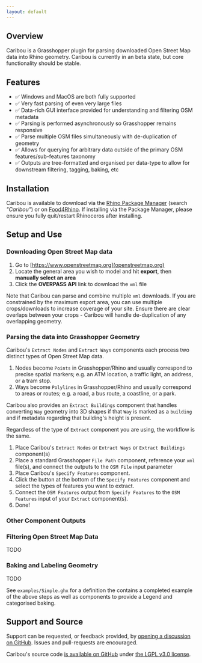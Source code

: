 ```yaml
---
layout: default
---
```


## Overview

Caribou is a Grasshopper plugin for parsing downloaded Open Street Map data into Rhino geometry. Caribou is currently in an beta state, but core functionality should be stable.

## Features

- ✅ Windows and MacOS are both fully supported
- ✅ Very fast parsing of even very large files
- ✅ Data-rich GUI interface provided for understanding and filtering OSM metadata
- ✅ Parsing is performed asynchronously so Grasshopper remains responsive
- ✅ Parse multiple OSM files simultaneously with de-duplication of geometry
- ✅ Allows for querying for arbitrary data outside of the primary OSM features/sub-features taxonomy
- ✅ Outputs are tree-formatted and organised per data-type to allow for downstream filtering, tagging, baking, etc

## Installation

Caribou is available to download via the [Rhino Package Manager](https://www.rhino3d.com/features/package-manager/) (search *"Caribou"*) or on [Food4Rhino](https://www.food4rhino.com/en/app/caribou?lang=en). If installing via the Package Manager, please ensure you fully quit/restart Rhinoceros after installing.

## Setup and Use

### Downloading Open Street Map data

1. Go to [https://www.openstreetmap.org](openstreetmap.org)
2. Locate the general area you wish to model and hit **export**, then **manually select an area**
3. Click the **OVERPASS API** link to download the `xml` file

Note that Caribou can parse and combine multiple `xml` downloads. If you are constrained by the maximum export area, you can use multiple crops/downloads to increase coverage of your site. Ensure there are clear overlaps between your crops - Caribou will handle de-duplication of any overlapping geometry.

### Parsing the data into Grasshopper Geometry

Caribou's `Extract Nodes` and `Extract Ways` components each process two distinct types of Open Street Map data.

1. Nodes become `Points` in Grasshopper/Rhino and usually correspond to precise spatial markers; e.g. an ATM location, a traffic light, an address, or a tram stop.
2. Ways become `Polylines` in Grasshopper/Rhino and usually correspond to areas or routes; e.g. a road, a bus route, a coastline, or a park.

Caribou also provides an `Extract Buildings` component that handles converting `Way` geometry into 3D shapes if that `Way` is marked as a `building` and if metadata regarding that building's height is present.

Regardless of the type of `Extract` component you are using, the workflow is the same.

1. Place Caribou's `Extract Nodes` or `Extract Ways` or `Extract Buildings` component(s)
2. Place a standard Grasshopper `File Path` component, reference your `xml` file(s), and connect the outputs to the `OSM File` input parameter
3. Place Caribou's `Specify Features` component.
4. Click the button at the bottom of the `Specify Features` component and select the types of features you want to extract.
5. Connect the `OSM Features` output from `Specify Features` to the `OSM Features` input of your `Extract` component(s).
6. Done!

### Other Component Outputs

### Filtering Open Street Map Data

TODO

### Baking and Labeling Geometry

TODO

See `examples/Simple.ghx` for a definition the contains a completed example of the above steps as well as components to provide a Legend and categorised baking.

## Support and Source

Support can be requested, or feedback provided, by [opening a discussion on GitHub](https://github.com/philipbelesky/Caribou/discussions). Issues and pull-requests are encouraged.

Caribou's source code [is available on GitHub](https://github.com/philipbelesky/Caribou/) under [the LGPL v3.0 license](https://github.com/philipbelesky/Caribou/blob/develop/LICENSE.md).
